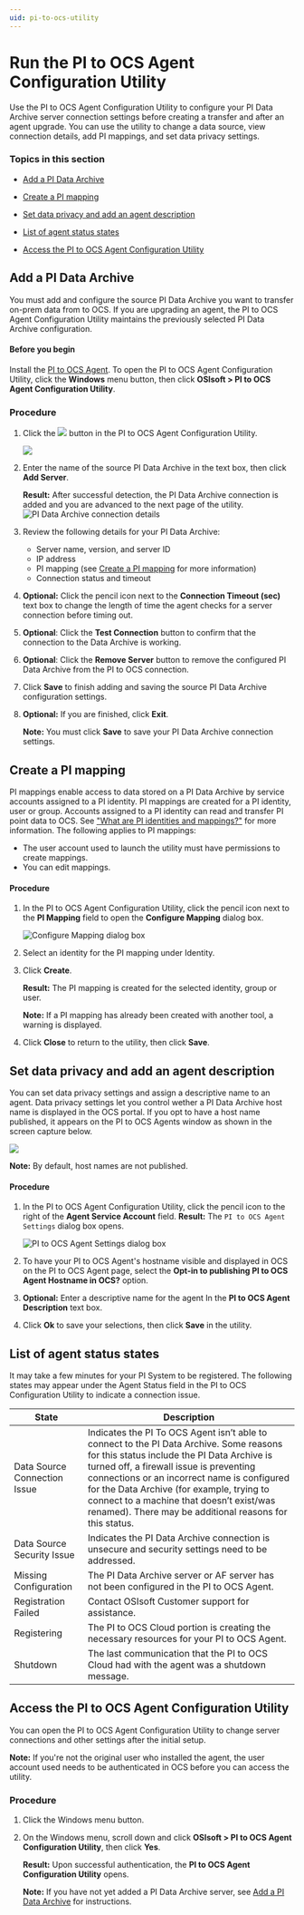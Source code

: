 ```yaml
---
uid: pi-to-ocs-utility
---
```


# Run the PI to OCS Agent Configuration Utility

Use the PI to OCS Agent Configuration Utility to configure your PI Data Archive server connection settings before creating a transfer and after an agent upgrade. You can use the utility to change a data source, view connection details, add PI mappings, and set data privacy settings.

### Topics in this section

* [Add a PI Data Archive](#add-a-pi-data-archive)

* [Create a PI mapping](#create-a-pi-mapping)

* [Set data privacy and add an agent description](#set-data-privacy-and-add-an-agent-description)

* [List of agent status states](#list-of-agent-status-states)

* [Access the PI to OCS Agent Configuration Utility](#access-the-pi-to-ocs-agent-configuration-utility)

## Add a PI Data Archive

You must add and configure the source PI Data Archive you want to transfer on-prem data from to OCS. If you are upgrading an agent, the PI to OCS Agent Configuration Utility maintains the previously selected PI Data Archive configuration.

#### Before you begin

Install the [PI to OCS Agent](xref:install-agent). To open the PI to OCS Agent Configuration Utility, click the **Windows** menu button, then click **OSIsoft > PI to OCS Agent Configuration Utility**.

### Procedure

1. Click the ![](../../images/pda-source-icon.png) button in the PI to OCS Agent Configuration Utility.
   
   ![](../../images/config-utility-screen-01.png)
   
2. Enter the name of the source PI Data Archive in the text box, then click **Add Server**.

   **Result:** After successful detection, the PI Data Archive connection is added and you are advanced to the next page of the utility.
   ![PI Data Archive connection details](../../images/config-utility-screen-02.png)

3. Review the following details for your PI Data Archive:
   * Server name, version, and server ID
   * IP address
   * PI mapping (see [Create a PI mapping](#create-a-pi-mapping) for more information)
   * Connection status and timeout

4. **Optional:** Click the pencil icon next to the **Connection Timeout (sec)** text box to change the length of time the agent checks for a server connection before timing out.

5. **Optional**: Click the **Test Connection** button to confirm that the connection to the Data Archive is working.

6. **Optional**: Click the **Remove Server** button to remove the configured PI Data Archive from the PI to OCS connection.

7. Click **Save** to finish adding and saving the source PI Data Archive configuration settings.

8. **Optional:** If you are finished, click **Exit**.

   **Note:** You must click **Save** to save your PI Data Archive connection settings.  

## Create a PI mapping 

PI mappings enable access to data stored on a PI Data Archive by service accounts assigned to a PI identity.  PI mappings are created for a PI identity, user or group. Accounts assigned to a PI identity can read and transfer PI point data to OCS. See ["What are PI identities and mappings?"](https://docs.osisoft.com/bundle/pi-server/page/what-are-pi-identities-and-mappings_new.html) for more information. The following applies to PI mappings:

* The user account used to launch the utility must have permissions to create mappings.
* You can edit mappings.

#### Procedure

1. In the PI to OCS Agent Configuration Utility, click the pencil icon next to the **PI Mapping** field to open the **Configure Mapping** dialog box.

   ![Configure Mapping dialog box](../../images/configure-mapping-db.png)

2. Select an identity for the PI mapping under Identity.
3. Click **Create**.

   **Result:** The PI mapping is created for the selected identity, group or user.

   **Note:** If a PI mapping has already been created with another tool, a warning is displayed. 
4. Click **Close** to return to the utility, then click **Save**.

## Set data privacy and add an agent description

You can set data privacy settings and assign a descriptive name to an agent. Data privacy settings let you control wether a PI Data Archive host name is displayed in the OCS portal. If you opt to have a host name published, it appears on the PI to OCS Agents window as shown in the screen capture below.

![](../../images/pi-to-ocs-agents-hostname.png)

**Note:**  By default, host names are not published.

#### Procedure

1. In the PI to OCS Agent Configuration Utility, click the pencil icon to the right of the **Agent Service Account** field.
   **Result:** The `PI to OCS Agent Settings` dialog box opens.

   ![PI to OCS Agent Settings dialog box](../../images/agent-settings.png)

2. To have your PI to OCS Agent's hostname visible and displayed in OCS on the PI to OCS Agent page, select the **Opt-in to publishing PI to OCS Agent Hostname in OCS?** option.

3. **Optional:** Enter a descriptive name for the agent In the **PI to OCS Agent Description** text box.

4. Click **Ok** to save your selections, then click **Save** in the utility.

## List of agent status states

It may take a few minutes for your PI System to be registered. The following states may appear under the Agent Status field in the PI to OCS Configuration Utility to indicate a connection issue.

| **State**                     | **Description**                                              |
| ----------------------------- | ------------------------------------------------------------ |
| Data  Source Connection Issue | Indicates  the PI To OCS Agent isn’t able to connect to the PI Data Archive. Some  reasons for this status include the PI Data Archive is turned off, a firewall  issue is preventing connections or an incorrect name is configured for the  Data Archive (for example, trying to connect to a machine that doesn’t  exist/was renamed). There may be additional reasons for this status. |
| Data  Source Security Issue   | Indicates  the PI Data Archive connection is unsecure and security settings need to be  addressed. |
| Missing Configuration         | The PI Data Archive server or AF server has not been configured in the PI to OCS Agent. |
| Registration Failed           | Contact OSIsoft Customer support for assistance.             |
| Registering                   | The PI to OCS Cloud portion is creating the necessary resources for your PI to OCS Agent. |
| Shutdown                      | The last communication that the PI to OCS Cloud had with the agent was a shutdown message. |

## Access the PI to OCS Agent Configuration Utility

You can open the PI to OCS Agent Configuration Utility to change server connections and other settings after the initial setup. 

**Note:** If you're not the original user who installed the agent, the user account used needs to be authenticated in OCS before you can access the utility.

### Procedure

1. Click the Windows menu button.

2. On the Windows menu, scroll down and click **OSIsoft > PI to OCS Agent Configuration Utility**, then click **Yes**. 

   **Result:** Upon successful authentication, the **PI to OCS Agent Configuration Utility** opens.

   **Note:** If you have not yet added a PI Data Archive server, see [Add a PI Data Archive](#add-a-pi-data-archive) for instructions.